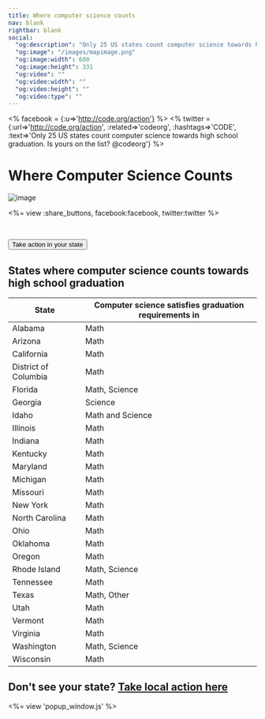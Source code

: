 ```yaml
---
title: Where computer science counts
nav: blank
rightbar: blank
social:
  "og:description": "Only 25 US states count computer science towards high school graduation. Is yours on the list?"
  "og:image": "/images/mapimage.png"
  "og:image:width": 600
  "og:image:height": 331
  "og:video": ""
  "og:video:width": ""
  "og:video:height": ""
  "og:video:type": ""
---
```

<% facebook = {:u=>'http://code.org/action'} %>
<% twitter = {:url=>'http://code.org/action', :related=>'codeorg', :hashtags=>'CODE', :text=>'Only 25 US states count computer science towards high school graduation. Is yours on the list? @codeorg'} %>

# Where Computer Science Counts

![image](/images/fit-500/map-image.png)

<%= view :share_buttons, facebook:facebook, twitter:twitter %>

<br style="clear: both;">

[<button>Take action in your state</button>](/promote)



## States where computer science counts towards high school graduation


| State | Computer science satisfies graduation requirements in |
| -------- | ----------- |
| Alabama | Math |
| Arizona | Math |
| California | Math |
| District of Columbia    | Math |
| Florida | Math, Science |
| Georgia   | Science |
| Idaho | Math and Science |
| Illinois | Math |
| Indiana  | Math |
| Kentucky | Math |
| Maryland | Math |
| Michigan | Math |
| Missouri | Math |
| New York | Math |
| North Carolina | Math |
| Ohio | Math |
| Oklahoma | Math |
| Oregon | Math |
| Rhode Island | Math, Science |
| Tennessee | Math |
| Texas | Math, Other |
| Utah | Math |
| Vermont | Math |
| Virginia | Math |
| Washington | Math, Science |
| Wisconsin | Math |


## Don't see your state? [Take local action here](/promote)

<%= view 'popup_window.js' %>

